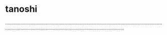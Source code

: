 # tanoshi
..........................................................................................................................................................................................................................